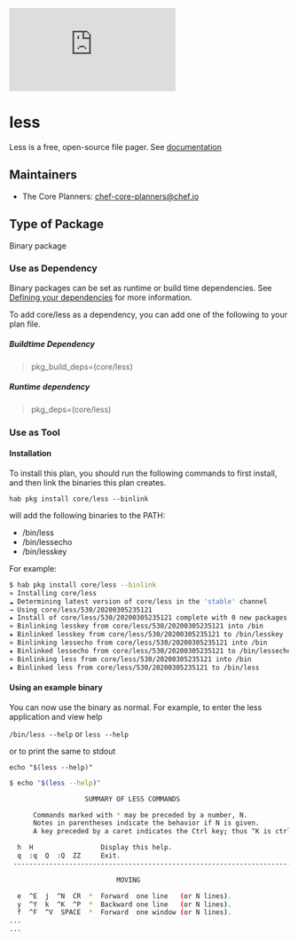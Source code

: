 [![Build Status](https://dev.azure.com/chefcorp-partnerengineering/Chef%20Base%20Plans/_apis/build/status/chef-base-plans.less?branchName=master)](https://dev.azure.com/chefcorp-partnerengineering/Chef%20Base%20Plans/_build/latest?definitionId=81&branchName=master)

# less

Less is a free, open-source file pager.  See [documentation](http://www.greenwoodsoftware.com/less/index.html)

## Maintainers

* The Core Planners: <chef-core-planners@chef.io>

## Type of Package

Binary package

### Use as Dependency

Binary packages can be set as runtime or build time dependencies. See [Defining your dependencies](https://www.habitat.sh/docs/developing-packages/developing-packages/#sts=Define%20Your%20Dependencies) for more information.

To add core/less as a dependency, you can add one of the following to your plan file.

##### Buildtime Dependency

> pkg_build_deps=(core/less)

##### Runtime dependency

> pkg_deps=(core/less)

### Use as Tool

#### Installation

To install this plan, you should run the following commands to first install, and then link the binaries this plan creates.

``hab pkg install core/less --binlink``

will add the following binaries to the PATH:

* /bin/less
* /bin/lessecho
* /bin/lesskey

For example:

```bash
$ hab pkg install core/less --binlink
» Installing core/less
☁ Determining latest version of core/less in the 'stable' channel
→ Using core/less/530/20200305235121
★ Install of core/less/530/20200305235121 complete with 0 new packages installed.
» Binlinking lesskey from core/less/530/20200305235121 into /bin
★ Binlinked lesskey from core/less/530/20200305235121 to /bin/lesskey
» Binlinking lessecho from core/less/530/20200305235121 into /bin
★ Binlinked lessecho from core/less/530/20200305235121 to /bin/lessecho
» Binlinking less from core/less/530/20200305235121 into /bin
★ Binlinked less from core/less/530/20200305235121 to /bin/less
```

#### Using an example binary

You can now use the binary as normal.  For example, to enter the less application and view help

``/bin/less --help`` or ``less --help``

or to print the same to stdout 

``echo "$(less --help)"``

```bash
$ echo "$(less --help)"

                   SUMMARY OF LESS COMMANDS

      Commands marked with * may be preceded by a number, N.
      Notes in parentheses indicate the behavior if N is given.
      A key preceded by a caret indicates the Ctrl key; thus ^K is ctrl-K.

  h  H                 Display this help.
  q  :q  Q  :Q  ZZ     Exit.
 ---------------------------------------------------------------------------

                           MOVING

  e  ^E  j  ^N  CR  *  Forward  one line   (or N lines).
  y  ^Y  k  ^K  ^P  *  Backward one line   (or N lines).
  f  ^F  ^V  SPACE  *  Forward  one window (or N lines).
...
...
```
